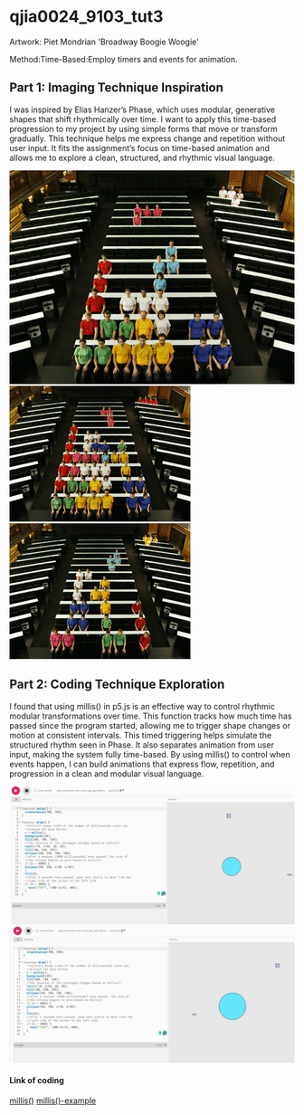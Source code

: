 # qjia0024_9103_tut3
Artwork: Piet Mondrian 'Broadway Boogie Woogie'

Method:Time-Based:Employ timers and events for animation.
## Part 1: Imaging Technique Inspiration
I was inspired by Elias Hanzer’s Phase, which uses modular, generative shapes that shift rhythmically over time. I want to apply this time-based progression to my project by using simple forms that move or transform gradually. This technique helps me express change and repetition without user input. It fits the assignment’s focus on time-based animation and allows me to explore a clean, structured, and rhythmic visual language.

![Image of tetirs-1](assets/tetris_0192big.jpg)
![Image of tetirs-2](assets/tetris_0318.jpg)
![Image of tetirs-3](assets/tetris_0638.jpg)

## Part 2: Coding Technique Exploration
I found that using millis() in p5.js is an effective way to control rhythmic modular transformations over time. This function tracks how much time has passed since the program started, allowing me to trigger shape changes or motion at consistent intervals. This timed triggering helps simulate the structured rhythm seen in Phase. It also separates animation from user input, making the system fully time-based. By using millis() to control when events happen, I can build animations that express flow, repetition, and progression in a clean and modular visual language.

![Image of millis()-1](assets/millis()-1.png)
![Image of millis()-2](assets/millis()-2.png)

#### Link of coding
[millis()](https://p5js.org/reference/p5/millis/)
[millis()-example](https://editor.p5js.org/hafferty/sketches/rQ4zjo1sW)


